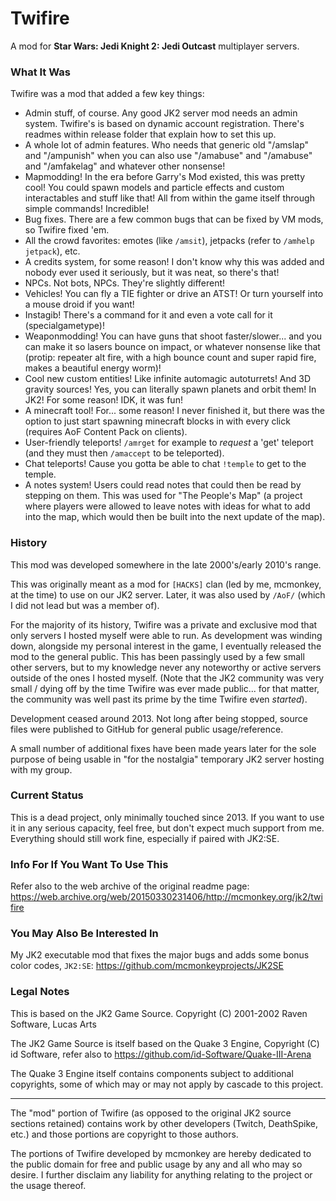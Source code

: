 # Twifire

A mod for **Star Wars: Jedi Knight 2: Jedi Outcast** multiplayer servers.

### What It Was

Twifire was a mod that added a few key things:
- Admin stuff, of course. Any good JK2 server mod needs an admin system. Twifire's is based on dynamic account registration. There's readmes within release folder that explain how to set this up.
- A whole lot of admin features. Who needs that generic old "/amslap" and "/ampunish" when you can also use "/amabuse" and "/amabuse" and "/amfakelag" and whatever other nonsense!
- Mapmodding! In the era before Garry's Mod existed, this was pretty cool! You could spawn models and particle effects and custom interactables and stuff like that! All from within the game itself through simple commands! Incredible!
- Bug fixes. There are a few common bugs that can be fixed by VM mods, so Twifire fixed 'em.
- All the crowd favorites: emotes (like `/amsit`), jetpacks (refer to `/amhelp jetpack`), etc.
- A credits system, for some reason! I don't know why this was added and nobody ever used it seriously, but it was neat, so there's that!
- NPCs. Not bots, NPCs. They're slightly different!
- Vehicles! You can fly a TIE fighter or drive an ATST! Or turn yourself into a mouse droid if you want!
- Instagib! There's a command for it and even a vote call for it (specialgametype)!
- Weaponmodding! You can have guns that shoot faster/slower... and you can make it so lasers bounce on impact, or whatever nonsense like that (protip: repeater alt fire, with a high bounce count and super rapid fire, makes a beautiful energy worm)!
- Cool new custom entities! Like infinite automagic autoturrets! And 3D gravity sources! Yes, you can literally spawn planets and orbit them! In JK2! For some reason! IDK, it was fun!
- A minecraft tool! For... some reason! I never finished it, but there was the option to just start spawning minecraft blocks in with every click (requires AoF Content Pack on clients).
- User-friendly teleports! `/amrget` for example to *request* a 'get' teleport (and they must then `/amaccept` to be teleported).
- Chat teleports! Cause you gotta be able to chat `!temple` to get to the temple.
- A notes system! Users could read notes that could then be read by stepping on them. This was used for "The People's Map" (a project where players were allowed to leave notes with ideas for what to add into the map, which would then be built into the next update of the map).

### History

This mod was developed somewhere in the late 2000's/early 2010's range.

This was originally meant as a mod for `[HACKS]` clan (led by me, mcmonkey, at the time) to use on our JK2 server.
Later, it was also used by `/AoF/` (which I did not lead but was a member of).

For the majority of its history, Twifire was a private and exclusive mod that only servers I hosted myself were able to run.
As development was winding down, alongside my personal interest in the game, I eventually released the mod to the general public.
This has been passingly used by a few small other servers, but to my knowledge never any noteworthy or active servers outside of the ones I hosted myself. (Note that the JK2 community was very small / dying off by the time Twifire was ever made public... for that matter, the community was well past its prime by the time Twifire even *started*).

Development ceased around 2013.
Not long after being stopped, source files were published to GitHub for general public usage/reference.

A small number of additional fixes have been made years later for the sole purpose of being usable in "for the nostalgia" temporary JK2 server hosting with my group.

### Current Status

This is a dead project, only minimally touched since 2013. If you want to use it in any serious capacity, feel free, but don't expect much support from me. Everything should still work fine, especially if paired with JK2:SE.

### Info For If You Want To Use This

Refer also to the web archive of the original readme page: https://web.archive.org/web/20150330231406/http://mcmonkey.org/jk2/twifire

### You May Also Be Interested In

My JK2 executable mod that fixes the major bugs and adds some bonus color codes, `JK2:SE`: https://github.com/mcmonkeyprojects/JK2SE

### Legal Notes

This is based on the JK2 Game Source. Copyright (C) 2001-2002 Raven Software, Lucas Arts

The JK2 Game Source is itself based on the Quake 3 Engine, Copyright (C) id Software, refer also to https://github.com/id-Software/Quake-III-Arena

The Quake 3 Engine itself contains components subject to additional copyrights, some of which may or may not apply by cascade to this project.

-----

The "mod" portion of Twifire (as opposed to the original JK2 source sections retained) contains work by other developers (Twitch, DeathSpike, etc.) and those portions are copyright to those authors.

The portions of Twifire developed by mcmonkey are hereby dedicated to the public domain for free and public usage by any and all who may so desire. I further disclaim any liability for anything relating to the project or the usage thereof.
